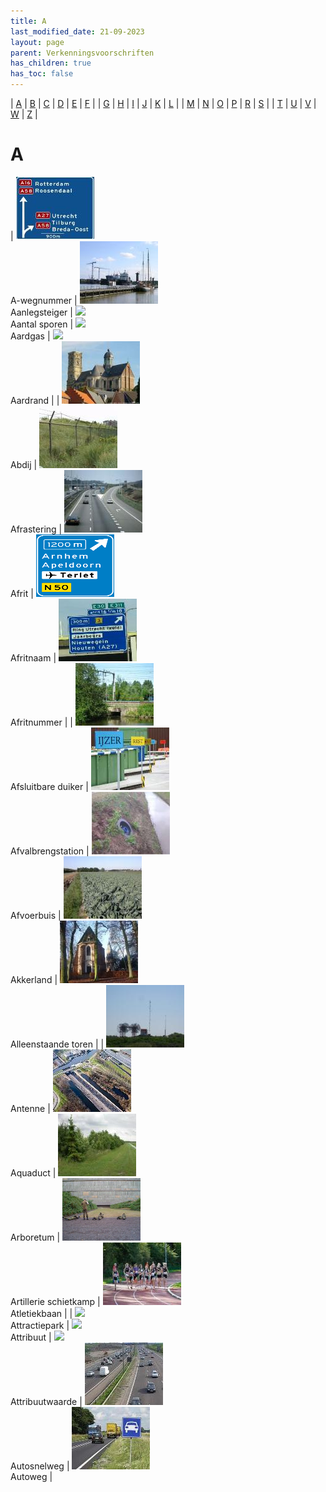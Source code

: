 ```yaml
---
title: A
last_modified_date: 21-09-2023
layout: page
parent: Verkenningsvoorschriften
has_children: true
has_toc: false
---
```


| [A](../A/A.html) | [B](../B/B.html) | [C](../C/C.html) | [D](../D/D.html) | [E](../E/E.html) | [F](../F/F.html) |
| [G](../G/G.html) | [H](../H/H.html) | [I](../I/I.html) | [J](../J/J.html) | [K](../K/K.html) | [L](../L/L.html) |
| [M](../M/M.html) | [N](../N/N.html) | [O](../O/O.html) | [P](../P/P.html) | [R](../R/R.html) | [S](../S/S.html) |
| [T](../T/T.html) | [U](../U/U.html) | [V](../V/V.html) | [W](../W/W.html) | [Z](../Z/Z.html) |

A
=

| [![](A-Wegnummer/foto_A_wegnummers_125x100.jpg)](A-Wegnummer/A-Wegnummer.html)<br>A-wegnummer             | [![](Aanlegsteiger/vv_0017_125x100.jpg)](Aanlegsteiger/Aanlegsteiger.html)<br>Aanlegsteiger                           | [![](../../Resources/Images/Placeholder.png)](Aantal_sporen/Aantal_sporen.html)<br>Aantal sporen       | [![](../../Resources/Images/Placeholder.png)](Aardgas/Aardgas.html)<br>Aardgas                                            | [![](../../Resources/Images/Placeholder.png)](Aardrand/Aardrand.html)<br>Aardrand                                               |
| [![](Abdij/Abdij_125x100.jpg)](Abdij/Abdij.html)<br>Abdij                                                 | [![](Afrastering/vv_0127_125x100.jpg)](Afrastering/Afrastering.html)<br>Afrastering                                   | [![](Afrit/afrit_125x100.jpg)](Afrit/Afrit.html)<br>Afrit                                              | [![](Afritnaam/afritnaam_125x100.png)](Afritnaam/Afritnaam.html)<br>Afritnaam                                             | [![](Afritnummer/afritnummer_125x100.jpg)](Afritnummer/Afritnummer.html)<br>Afritnummer                                         |
| [![](../D/Duiker/duiker_4_125x100.jpg)](Afsluitbare_duiker/Afsluitbare_duiker.html)<br>Afsluitbare duiker | [![](Afvalbrengstation/afvalbrengstation_125x100.jpg)](Afvalbrengstation/Afvalbrengstation.html)<br>Afvalbrengstation | [![](Afvoerbuis/afvoerbuis_125x100.jpg)](Afvoerbuis/Afvoerbuis.html)<br>Afvoerbuis                     | [![](Akkerland/vv_0235_125x100.jpg)](Akkerland/Akkerland.html)<br>Akkerland                                               | [![](Alleenstaande_toren/Alleenstaande_toren_125x100.jpg)](Alleenstaande_toren/Alleenstaande_toren.html)<br>Alleenstaande toren |
| [![](../Z/Zendmast/vv_0565_125x100.jpg)](Antenne/Antenne.html)<br>Antenne                                 | [![](Aquaduct/Gouwe-aquaduct_lucht_125x100.jpg)](Aquaduct/Aquaduct.html)<br>Aquaduct                                  | [![](../B/Bos/vv_0141_125x100.jpg)](Arboretum/Arboretum.html)<br>Arboretum                             | [![](../S/Schietbaan/schietbaan1_125x100.bmp)](Artillerie_schietkamp/Artillerie_schietkamp.html)<br>Artillerie schietkamp | [![](Atletiekbaan/atletiekbaan1_125x100.jpg)](Atletiekbaan/Atletiekbaan.html)<br>Atletiekbaan                                   |
| [![](../../Resources/Images/Placeholder.png)](Attractiepark/Attractiepark.html)<br>Attractiepark          | [![](../../Resources/Images/Placeholder.png)](Attribuutwaarde/Attribuutwaarde.html)<br>Attribuut                      | [![](../../Resources/Images/Placeholder.png)](Attribuutwaarde/Attribuutwaarde.html)<br>Attribuutwaarde | [![](Autosnelweg/Autosnelweg_125x100.jpg)](Autosnelweg/Autosnelweg.html)<br>Autosnelweg                                   | [![](Autoweg/autoweg_125x100.jpg)](Autoweg/Autoweg.html)<br>Autoweg                                                             |
